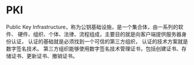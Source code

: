 # PKI

Public Key Infrastructure，称为公钥基础设施，是一个集合体，由一系列的软件、
硬件、组织、个体、法律、流程组成，主要目的就是向客户端提供服务器身份认证， 
认证的基础就是必须找到一个可信的第三方组织， 认证的技术方案就是数字签名技术。
第三方组织能够使用数字签名技术管理证书，包括创建证书、存储证书、更新证书、撤销证书。